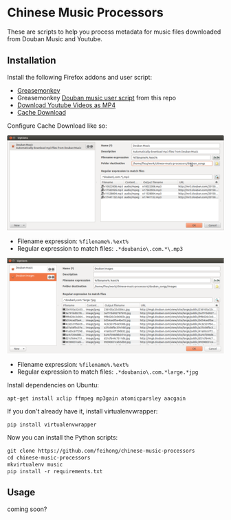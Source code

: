 Chinese Music Processors
========================

These are scripts to help you process metadata for music files downloaded from Douban Music and Youtube.

Installation
------------

Install the following Firefox addons and user script:

- [Greasemonkey](https://addons.mozilla.org/en-us/firefox/addon/greasemonkey/)
- Greasemonkey [Douban music user script](https://raw.githubusercontent.com/feihong/chinese-music-processors/master/douban_song_metadata.user.js) from this repo
- [Download Youtube Videos as MP4](https://addons.mozilla.org/en-us/firefox/addon/download-youtube/)
- [Cache Download](https://addons.mozilla.org/en-us/firefox/addon/cachedownload/)

Configure Cache Download like so:

![](https://raw.githubusercontent.com/feihong/chinese-music-processors/master/images/cache_download_rule_mp3.png)

- Filename expression: `%filename%.%ext%`
- Regular expression to match files: `.*doubanio\.com.*\.mp3`

![](https://raw.githubusercontent.com/feihong/chinese-music-processors/master/images/cache_download_rule_jpg.png)

- Filename expression: `%filename%.%ext%`
- Regular expression to match files: `.*doubanio\.com.*large.*jpg`

Install dependencies on Ubuntu:

```
apt-get install xclip ffmpeg mp3gain atomicparsley aacgain
```

If you don't already have it, install virtualenvwrapper:

```
pip install virtualenvwrapper
```

Now you can install the Python scripts:

```
git clone https://github.com/feihong/chinese-music-processors
cd chinese-music-processors
mkvirtualenv music
pip install -r requirements.txt
```

Usage
-----

coming soon?

